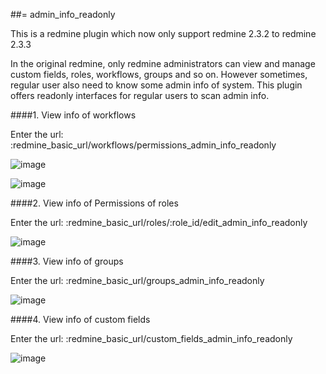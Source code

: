 ##= admin_info_readonly

This is a redmine plugin which now only support redmine 2.3.2 to redmine 2.3.3

In the original redmine, only redmine administrators can view and manage custom fields, roles, workflows, groups and so on. However sometimes, regular user also need to know some admin info of system. This plugin offers readonly interfaces for regular users to scan admin info.


####1. View info of workflows

Enter the url:  :redmine_basic_url/workflows/permissions_admin_info_readonly

![image](https://github.com/nmgfrank/admin_info_readonly/blob/master/readme_pic/workflow_status.jpg)  

![image](https://github.com/nmgfrank/admin_info_readonly/blob/master/readme_pic/workflow_field.jpg)


####2. View info of Permissions of roles

Enter the url:  :redmine_basic_url/roles/:role_id/edit_admin_info_readonly

![image](https://github.com/nmgfrank/admin_info_readonly/blob/master/readme_pic/roles.jpg)

####3. View info of groups

Enter the url:  :redmine_basic_url/groups_admin_info_readonly

![image](https://github.com/nmgfrank/admin_info_readonly/blob/master/readme_pic/groups.jpg)

####4. View info of custom fields

Enter the url:  :redmine_basic_url/custom_fields_admin_info_readonly

![image](https://github.com/nmgfrank/admin_info_readonly/blob/master/readme_pic/custom_fields.jpg)




 

